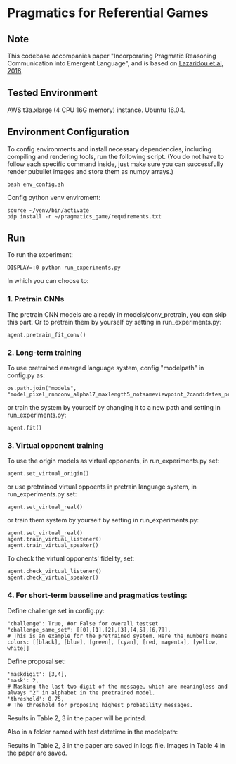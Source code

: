 # Pragmatics for Referential Games

## Note
 This codebase accompanies paper "Incorporating Pragmatic Reasoning Communication into Emergent Language", and is based on [Lazaridou et al, 2018](https://github.com/NickLeoMartin/emergent_comm_rl).

## Tested Environment
 AWS t3a.xlarge (4 CPU 16G memory) instance. Ubuntu 16.04.


## Environment Configuration
To config environments and install necessary dependencies, including compiling and rendering tools, run the following script. (You do not have to follow each specific command inside, just make sure you can successfully render pubullet images and store them as numpy arrays.)
```shell
bash env_config.sh
```
Config python venv enviroment:
```shell
source ~/venv/bin/activate
pip install -r ~/pragmatics_game/requirements.txt
```

## Run
To run the experiment:
```shell
DISPLAY=:0 python run_experiments.py
```
In which you can choose to:

### 1. Pretrain CNNs
The pretrain CNN models are already in models/conv_pretrain, you can skip this part. Or to pretrain them by yourself by setting in run_experiments.py:
```shell
agent.pretrain_fit_conv()
```

### 2. Long-term training
To use pretrained emerged language system, config "modelpath" in config.py as:
```shell
os.path.join("models", "model_pixel_rnnconv_alpha17_maxlength5_notsameviewpoint_2candidates_pretrain_tryorigin_highacc_wellsplit_feweffectivedigit")
```
or train the system by yourself by changing it to a new path and  setting in run_experiments.py:
```shell
agent.fit()
```

### 3. Virtual opponent training
To use the origin models as virtual opponents, in run_experiments.py set:
```shell
agent.set_virtual_origin()
```
or use pretrained virtual oppoents in pretrain language system, in run_experiments.py set:
```shell
agent.set_virtual_real()
```
or train them system by yourself by setting in run_experiments.py:
```shell
agent.set_virtual_real()
agent.train_virtual_listener()
agent.train_virtual_speaker()
```
To check the virtual opponents' fidelity, set:
```shell
agent.check_virtual_listener()
agent.check_virtual_speaker()
```

### 4. For short-term basseline and pragmatics testing:
Define challenge set in config.py:
```shell
"challenge": True, #or False for overall testset
"challenge_same_set": [[0],[1],[2],[3],[4,5],[6,7]], 
# This is an example for the pretrained system. Here the numbers means colors: [[black], [blue], [green], [cyan], [red, magenta], [yellow, white]]
```
Define proposal set:
```shell
'maskdigit': [3,4], 
'mask': 2,
# Masking the last two digit of the message, which are meaningless and always "2" in alphabet in the pretrained model.
'threshold': 0.75, 
# The threshold for proposing highest probability messages.
```

Results in Table 2, 3 in the paper will be printed.

Also in a folder named with test datetime in the modelpath:

Results in Table 2, 3 in the paper are saved in logs file.
Images in Table 4 in the paper are saved. 